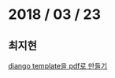 # 2018 / 03 / 23

## 최지현 

[django template을 pdf로 만들기](http://blog.isaccchoi.com/programing/WeasyPrint%EB%A5%BC-%EC%9D%B4%EC%9A%A9%ED%95%98%EC%97%AC-HTML%EC%9D%84-PDF%EB%A1%9C-%EC%A0%80%EC%9E%A5%ED%95%98%EA%B8%B0/)
